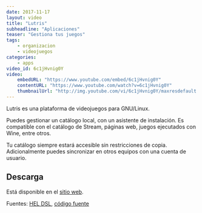 ```yaml
---
date: 2017-11-17
layout: video
title: "Lutris"
subheadline: "Aplicaciones"
teaser: "Gestiona tus juegos"
tags:
    - organizacion
    - videojuegos
categories:
    - apps
video_id: 6c1jHvnig0Y
video:
    embedURL: "https://www.youtube.com/embed/6c1jHvnig0Y"
    contentURL: "https://www.youtube.com/watch?v=6c1jHvnig0Y"
    thumbnailUrl: "http://img.youtube.com/vi/6c1jHvnig0Y/maxresdefault.jpg"
---
```

<!--more-->

Lutris es una plataforma de videojuegos para GNU/Linux.

Puedes gestionar un catálogo local, con un asistente de instalación. Es compatible con el catálogo de Stream, páginas web, juegos ejecutados con Wine, entre otros.

Tu catálogo siempre estará accesible sin restricciones de copia. Adicionalmente puedes sincronizar en otros equipos con una cuenta de usuario.

## Descarga

Está disponible en el [sitio web](https://lutris.net/).

Fuentes: [HEL DSL](https://www.youtube.com/channel/UCRE3NFNtdjR96-H4QG4U1Fg), [código fuente](https://github.com/lutris/lutris)
